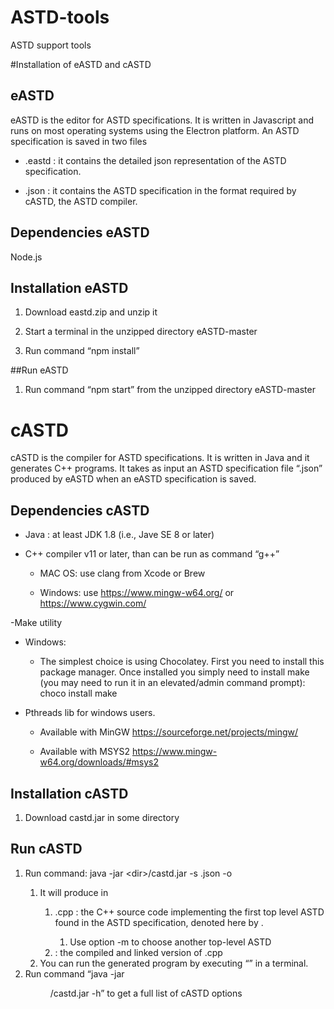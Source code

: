 # ASTD-tools
ASTD support tools

#Installation of eASTD and cASTD 

## eASTD 

eASTD is the editor for ASTD specifications.  It is written in Javascript and runs on most operating systems using the Electron platform. An ASTD specification is saved in two files 

- <spec-name>.eastd : it contains the detailed json representation of the ASTD specification. 

- <spec-name>.json : it contains the ASTD specification in the format required by cASTD, the ASTD compiler. 

## Dependencies eASTD

Node.js 

## Installation eASTD

1. Download eastd.zip and unzip it 

2. Start a terminal in the unzipped directory eASTD-master 

3. Run command “npm install”  

##Run eASTD 

1. Run command “npm start” from the unzipped directory eASTD-master 

# cASTD 

cASTD is the compiler for ASTD specifications.  It is written in Java and it generates C++ programs. It takes as input an ASTD specification file “<spec-name>.json” produced by eASTD when an eASTD specification is saved. 

## Dependencies cASTD

- Java : at least JDK 1.8 (i.e., Jave SE 8 or later) 

- C++ compiler v11 or later, than can be run as command “g++” 

  - MAC OS: use clang from Xcode or Brew 

  - Windows: use https://www.mingw-w64.org/ or  https://www.cygwin.com/ 

-Make utility 

  - Windows: 

    - The simplest choice is using Chocolatey. First you need to install this package manager. Once installed you simply need to install make (you may need to run it in an elevated/admin command prompt): 
choco install make 
 
- Pthreads lib for windows users. 

  - Available with MinGW https://sourceforge.net/projects/mingw/ 

  - Available with MSYS2 https://www.mingw-w64.org/downloads/#msys2 

## Installation cASTD

1. Download castd.jar in some directory <dir> 

## Run cASTD 

1. Run command: java -jar \<dir\>/castd.jar -s <spec-name>.json  -o <output-dir>
   1. It will produce in <output-dir> 
      1. <A>.cpp : the C++ source code implementing the first top level ASTD found in the ASTD specification, denoted here by <A>. 
         1. Use option -m to choose another top-level ASTD 
      2. <A> : the compiled and linked version of <A>.cpp 
   2. You can run the generated program by executing “<A>” in a terminal. 
2. Run command “java -jar <dir>/castd.jar -h” to get a full list of cASTD options 
